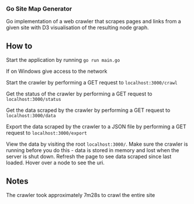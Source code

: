 ### Go Site Map Generator

Go implementation of a web crawler that scrapes pages and links from a given site with D3 visualisation of the resulting node graph.

## How to

Start the application by running `go run main.go`

If on Windows give access to the network

Start the crawler by performing a GET request to `localhost:3000/crawl`

Get the status of the crawler by performing a GET request to `localhost:3000/status`

Get the data scraped by the crawler by performing a GET request to `localhost:3000/data`

Export the data scraped by the crawler to a JSON file by performing a GET request to `localhost:3000/export`

View the data by visiting the root `localhost:3000/`. Make sure the crawler is running before you do this - data is stored in memory and lost when the server is shut down. Refresh the page to see data scraped since last loaded. Hover over a node to see the uri.

## Notes

The crawler took approximately 7m28s to crawl the entire site